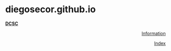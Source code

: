 # diegosecor.github.io
<column-set gutter="0.0rem"><column-unit slot="0" span="9"><b><a href="#" rel="home-page">DCSC</a></b>&nbsp;

</column-unit><column-unit slot="1" span="1">

<div style="text-align: right"><a class="" href="information" rel="history">Information</a></div>

</column-unit><column-unit slot="2" span="1"><div style="text-align: right"><a class="" href="index" rel="history"><text-icon icon="menu-2"></text-icon> Index</a></div></column-unit><column-unit slot="3" span="1"><div style="text-align: right">

<a class="icon-link" href="https://www.linkedin.com/in/diegosecor/" target="_blank"><text-icon icon="linkedin"></text-icon></a><a class="icon-link" href="mailto:diegocsecor@gmail.com" rel="mailto"><text-icon icon="mail-1"></text-icon></a><a class="icon-link" href="https://github.com/diegosecor"><text-icon icon="github"></text-icon></a><a class="icon-link" href="https://www.instagram.com/diegosecor_/" target="_blank"><text-icon icon="instagram"></text-icon></a></div></column-unit></column-set>
